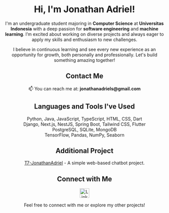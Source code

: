 <h1 align="center">Hi, I'm Jonathan Adriel!</h1>

<p align="center">
  I'm an undergraduate student majoring in <strong>Computer Science</strong> at <strong>Universitas Indonesia</strong> with a deep passion for <strong>software engineering</strong> and <strong>machine learning</strong>. I’m excited about working on diverse projects and always eager to apply my skills and enthusiasm to new challenges.
</p>

<p align="center">
  I believe in continuous learning and see every new experience as an opportunity for growth, both personally and professionally. Let's build something amazing together!
</p>

<h2 align="center">Contact Me</h2>

<p align="center">
  📫 You can reach me at: <strong>jonathanadriels@gmail.com</strong>
</p>

<h2 align="center">Languages and Tools I've Used</h2>

<p align="center">
  Python, Java, JavaScript, TypeScript, HTML, CSS, Dart <br/>
  Django, Next.js, NestJS, Spring Boot, Tailwind CSS, Flutter <br/>
  PostgreSQL, SQLite, MongoDB <br/>
  TensorFlow, Pandas, NumPy, Seaborn
</p>

<h2 align="center">Additional Project</h2>

<p align="center">
  <a href="https://github.com/T7-JonathanAdriel" target="_blank">T7-JonathanAdriel</a> - A simple web-based chatbot project.
</p>

<h2 align="center">Connect with Me</h2>

<p align="center">
  <a href="https://www.linkedin.com/in/jonathan-adriel-928586218/" target="_blank" rel="noreferrer">
    <img src="https://img.shields.io/badge/-LinkedIn-black?style=flat-square&logo=linkedin" alt="LinkedIn" height="30" />
  </a>
</p>

<p align="center">
  Feel free to connect with me or explore my other projects!
</p>

<!--
**JonathanAdriell/JonathanAdriell** is a ✨ _special_ ✨ repository because its `README.md` (this file) appears on your GitHub profile.

Here are some ideas to get you started:

- 🔭 I’m currently working on ...
- 🌱 I’m currently learning ...
- 👯 I’m looking to collaborate on ...
- 🤔 I’m looking for help with ...
- 💬 Ask me about ...
- 📫 How to reach me: ...
- 😄 Pronouns: ...
- ⚡ Fun fact: ...
-->
